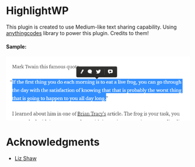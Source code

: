 HighlightWP
==========

This plugin is created to use Medium-like text sharing capability.
Using <a href="https://github.com/anythingcodes/highlight-share">anythingcodes</a> library to power this plugin. Credits to them!

<h4>Sample:</h4>
<img src="assets/images/Screenshot_2.png">


Acknowledgments
==========
* <a href="https://github.com/anythingcodes/">Liz Shaw</a>
